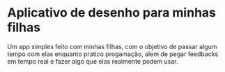# Aplicativo de desenho para minhas filhas

Um app simples feito com minhas filhas, com o objetivo de passar algum tempo com elas enquanto pratico progamação, alem de pegar feedbacks em tempo real e fazer algo que elas realmente podem usar.
